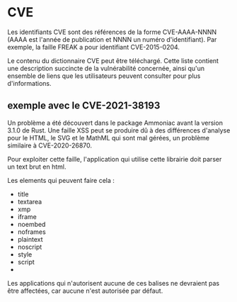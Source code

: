 # CVE

Les identifiants CVE sont des références de la forme CVE-AAAA-NNNN (AAAA est l'année de publication et NNNN un numéro 
d'identifiant). Par exemple, la faille FREAK a pour identifiant CVE-2015-0204. 

Le contenu du dictionnaire CVE peut être téléchargé. Cette liste contient une description succincte de la vulnérabilité 
concernée, ainsi qu'un ensemble de liens que les utilisateurs peuvent consulter pour plus d'informations.

## exemple avec le CVE-2021-38193

Un problème a été découvert dans le package Ammoniac avant la version 3.1.0 de Rust. Une faille XSS peut se produire 
dû à des différences d'analyse pour le HTML, le SVG et le MathML qui sont mal gérées, un problème similaire à CVE-2020-26870.

Pour exploiter cette faille, l'application qui utilise cette librairie doit parser un text brut en html. 

Les elements qui peuvent faire cela :

- title
- textarea
- xmp
- iframe
- noembed
- noframes
- plaintext
- noscript
- style
- script
- 
Les applications qui n'autorisent aucune de ces balises ne devraient pas être affectées, 
car aucune n'est autorisée par défaut.
